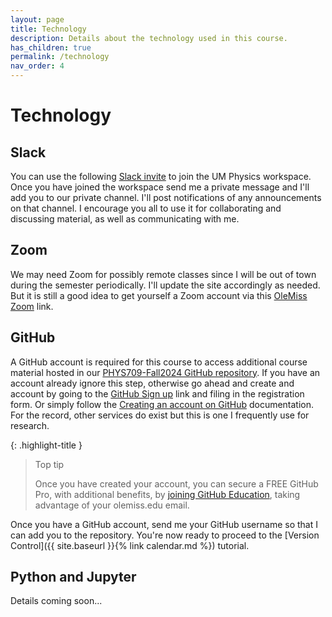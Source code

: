 ```yaml
---
layout: page
title: Technology
description: Details about the technology used in this course.
has_children: true
permalink: /technology
nav_order: 4
---
```


# Technology

## Slack

You can use the following [Slack invite](https://join.slack.com/t/umphysics/shared_invite/zt-2orlcba0h-epAdT7yUFDU4eSgpN2XR_A) to join the UM Physics workspace.
Once you have joined the workspace send me a private message and I'll add you to our private channel. I'll post notifications of any announcements on that channel. 
I encourage you all to use it for collaborating and discussing material, as well as communicating with me.

## Zoom

We may need Zoom for possibly remote classes since I will be out of town during the semester periodically. I'll update the site accordingly as needed. But it is still a good idea to get yourself a Zoom account via this [OleMiss Zoom](https://olemiss.zoom/us) link.

## GitHub

A GitHub account is required for this course to access additional course material hosted in our [PHYS709-Fall2024 GitHub repository](https://github.com/olemiss-physics/PHYS709-Fall2024).
If you have an account already ignore this step, otherwise go ahead and create and account by going to the [GitHub Sign up](https://github.com/signup) link and filing in the registration form.
Or simply follow the [Creating an account on GitHub](https://docs.github.com/en/get-started/start-your-journey/creating-an-account-on-github) documentation. For the record, other services do exist but this is one I frequently use for research. 

{: .highlight-title }
> Top tip
>
> Once you have created your account, you can secure a FREE GitHub Pro, with additional benefits, by [joining GitHub Education](https://github.com/edu/students), taking advantage of your olemiss.edu email.

Once you have a GitHub account, send me your GitHub username so that I can add you to the repository. You're now ready to proceed to the [Version Control]({{ site.baseurl }}{% link calendar.md %}) tutorial.

## Python and Jupyter

Details coming soon...